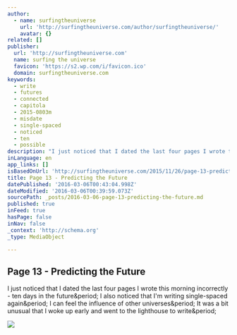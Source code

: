```yaml
---
author:
  - name: surfingtheuniverse
    url: 'http://surfingtheuniverse.com/author/surfingtheuniverse/'
    avatar: {}
related: []
publisher:
  url: 'http://surfingtheuniverse.com'
  name: surfing the universe
  favicon: 'https://s2.wp.com/i/favicon.ico'
  domain: surfingtheuniverse.com
keywords:
  - write
  - futures
  - connected
  - capitola
  - 2015-0803m
  - misdate
  - single-spaced
  - noticed
  - ten
  - possible
description: "I just noticed that I dated the last four pages I wrote this morning incorrectly - ten days in the future. I also noticed that I'm writing single-spaced again. I can feel the influence of other universes. It was a bit unusual that I woke up early and went to the lighthouse to write."
inLanguage: en
app_links: []
isBasedOnUrl: 'http://surfingtheuniverse.com/2015/11/26/page-13-predicting-the-future/'
title: Page 13 - Predicting the Future
datePublished: '2016-03-06T00:43:04.998Z'
dateModified: '2016-03-06T00:39:59.073Z'
sourcePath: _posts/2016-03-06-page-13-predicting-the-future.md
published: true
inFeed: true
hasPage: false
inNav: false
_context: 'http://schema.org'
_type: MediaObject

---
```

<article style=""><h1>Page 13 - Predicting the Future</h1><p>I just noticed that I dated the last four pages I wrote this morning incorrectly - ten days in the future&amp;period; I also noticed that I'm writing single-spaced again&amp;period; I can feel the influence of other universes&amp;period; It was a bit unusual that I woke up early and went to the lighthouse to write&amp;period;</p><img src="https://s0.wp.com/i/blank.jpg" /></article>